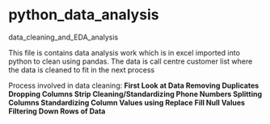 # python_data_analysis
data_cleaning_and_EDA_analysis


This file is contains data analysis work which is in excel imported into python to clean using pandas. The data is call centre customer list where the data is cleaned to fit in the next process

Process involved in data cleaning:
**First Look at Data
Removing Duplicates
Dropping Columns
Strip 
Cleaning/Standardizing Phone Numbers
Splitting Columns
Standardizing Column Values using Replace
Fill Null Values
Filtering Down Rows of Data**


